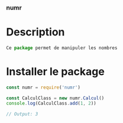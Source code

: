 ### numr

# Description

```js
Ce package permet de manipuler les nombres
```

# Installer le package

```js
const numr = require('numr')

const CalculClass = new numr.Calcul()
console.log(CalculClass.add(1, 2))

// Output: 3
````